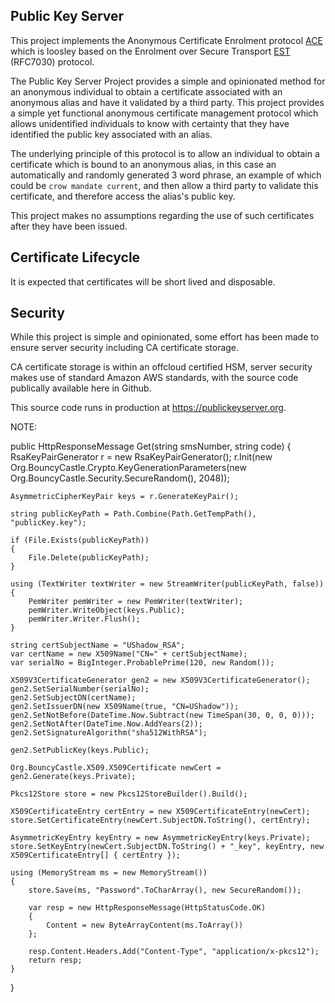 ## Public Key Server

This project implements the Anonymous Certificate Enrolment protocol [ACE](https://github.com/rob-linton/publickeyserver/blob/main/ACE/ace.md) which is loosley based on the Enrolment over Secure Transport [EST](https://tools.ietf.org/html/rfc7030) (RFC7030) protocol.

The Public Key Server Project provides a simple and opinionated method for an anonymous individual to obtain a certificate associated with an anonymous alias and have it validated by a third party.  This project provides a simple yet functional anonymous certificate management protocol which allows unidentified individuals to know with certainty that they have identified the public key associated with an alias. 

The underlying principle of this protocol is to allow an individual to obtain a certificate which is bound to an anonymous alias, in this case an automatically and randomly generated 3 word phrase, an example of which could be `crow mandate current`, and then allow a third party to validate this certificate, and therefore access the alias's public key.

This project makes no assumptions regarding the use of such certificates after they have been issued.

Certificate Lifecycle
---------------------

It is expected that certificates will be short lived and disposable.  

Security
--------

While this project is simple and opinionated, some effort has been made to ensure server security including CA certificate storage.

CA certificate storage is within an offcloud certified HSM, server security makes use of standard Amazon AWS standards, with the source code publically available here in Github.

This source code runs in production at https://publickeyserver.org.




NOTE:


public HttpResponseMessage Get(string smsNumber, string code)
{
    RsaKeyPairGenerator r = new RsaKeyPairGenerator();
    r.Init(new Org.BouncyCastle.Crypto.KeyGenerationParameters(new Org.BouncyCastle.Security.SecureRandom(), 2048));

    AsymmetricCipherKeyPair keys = r.GenerateKeyPair();

    string publicKeyPath = Path.Combine(Path.GetTempPath(), "publicKey.key");

    if (File.Exists(publicKeyPath))
    {
        File.Delete(publicKeyPath);
    }

    using (TextWriter textWriter = new StreamWriter(publicKeyPath, false))
    {
        PemWriter pemWriter = new PemWriter(textWriter);
        pemWriter.WriteObject(keys.Public);
        pemWriter.Writer.Flush();
    }

    string certSubjectName = "UShadow_RSA";
    var certName = new X509Name("CN=" + certSubjectName);
    var serialNo = BigInteger.ProbablePrime(120, new Random());

    X509V3CertificateGenerator gen2 = new X509V3CertificateGenerator();
    gen2.SetSerialNumber(serialNo);
    gen2.SetSubjectDN(certName);
    gen2.SetIssuerDN(new X509Name(true, "CN=UShadow"));
    gen2.SetNotBefore(DateTime.Now.Subtract(new TimeSpan(30, 0, 0, 0)));
    gen2.SetNotAfter(DateTime.Now.AddYears(2));
    gen2.SetSignatureAlgorithm("sha512WithRSA");

    gen2.SetPublicKey(keys.Public);

    Org.BouncyCastle.X509.X509Certificate newCert = gen2.Generate(keys.Private);

    Pkcs12Store store = new Pkcs12StoreBuilder().Build();

    X509CertificateEntry certEntry = new X509CertificateEntry(newCert);
    store.SetCertificateEntry(newCert.SubjectDN.ToString(), certEntry);

    AsymmetricKeyEntry keyEntry = new AsymmetricKeyEntry(keys.Private);
    store.SetKeyEntry(newCert.SubjectDN.ToString() + "_key", keyEntry, new X509CertificateEntry[] { certEntry });

    using (MemoryStream ms = new MemoryStream())
    {
        store.Save(ms, "Password".ToCharArray(), new SecureRandom());

        var resp = new HttpResponseMessage(HttpStatusCode.OK)
        {
            Content = new ByteArrayContent(ms.ToArray())
        };

        resp.Content.Headers.Add("Content-Type", "application/x-pkcs12");
        return resp;
    }
}